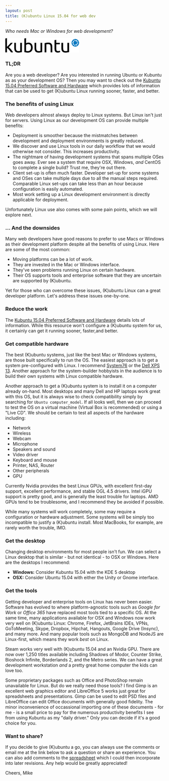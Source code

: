 ```yaml
---
layout: post
title: (K)ubuntu Linux 15.04 for web dev
---
```

*Who needs Mac or Windows for web development?*

![(K)ubuntu Linux](/images/2015-08-23-kubuntu.png)


### TL;DR

Are you a web developer?  Are you interested in running Ubuntu or
Kubuntu as as your development OS? Then you may want to check out the
[Kubuntu 15.04 Preferred Software and Hardware](https://docs.google.com/spreadsheets/d/1kLIYKYRsan_nvqGSZF-xJNxMkivH7uNdd6F-xY0hAUM/pubhtml)
which provides lots of information that can be used to get (K)ubuntu Linux
running sooner, faster, and better.

### The benefits of using Linux

Web developers almost always deploy to Linux systems.
But Linux isn't just for servers.  Using Linux as our development OS 
can provide multiple benefits:

- Deployment is smoother because the mistmatches between
  development and deployment environments is greatly reduced.
- We discover and use Linux tools in our daily workflow that
  we would otherwise not consider. This increases
  productivity.
- The nightmare of having development systems that spans multiple OSes
  goes away.  Ever see a system that require OSX, Windows,
  *and* CentOS to complete a single build?  Trust me, they're out there.
- Client set-up is often much faster.  Developer set-up for some
  systems and OSes can take multiple days due to all the manual steps required.
  Comparable Linux set-ups can take less than an hour because
  configuration is easily automated.
- Most work setting up a Linux development environment is directly
  applicable for deployment.

Unfortunately Linux use also comes with some pain points, which we will
explore next.

### ... And the downsides

Many web developers have good reasons to prefer to use Macs or Windows as
their development platform despite all the benefits of using Linux.
Here are some of the most common:

- Moving platforms can be a lot of work.
- They are invested in the Mac or Windows interface.
- They've seen problems running Linux on certain hardware.
- Their OS supports tools and enterprise software that they are uncertain are supported by (K)ubuntu.

Yet for those who can overcome these issues, (K)ubuntu Linux can a great developer platform.  Let's address these issues one-by-one.

### Reduce the work

The [Kubuntu 15.04 Preferred Software and Hardware](https://docs.google.com/spreadsheets/d/1kLIYKYRsan_nvqGSZF-xJNxMkivH7uNdd6F-xY0hAUM/pubhtml)
details lots of information.  While this resource won't configure a (K)ubuntu system for us, it certainly can get it running sooner, faster,and better.  

### Get compatible hardware

The best (K)ubuntu systems, just like the best Mac or Windows systems, are those built
specifically to run the OS. The easiest approach is to get a system
pre-configured with Linux. I recommend [System76](https://system76.com/)
or the [Dell XPS 13](http://www.dell.com/us/business/p/xps-13-linux/pd).
Another approach for the system-builder hobbyists in the audience is to
build their own systems with Linux compatible hardware.

Another approach to get a (K)ubuntu system is to install it on a computer
already on-hand.  Most desktops and many Dell and HP laptops work great with this OS,
but it is always wise to check compatibility simply by searching for `Ubuntu
computer_model`. If all looks well, then we can proceed to test the OS on
a virtual machine (Virtual Box is recommended) or using a "Live CD".
We should be certain to test all aspects of the hardware including:

- Network
- Wireless
- Webcam
- Microphone
- Speakers and sound
- Video driver
- Keyboard and mouse
- Printer, NAS, Router
- Other peripherals
- GPU

Currently Nvidia provides the best Linux GPUs, with excellent first-day support, 
excellent performance, and stable OGL 4.5 drivers. Intel iGPU support is pretty good, 
and is generally the least trouble for laptops. AMD GPUs tend to be troublesome, and I
recommend they be avoided if possible.

While many systems will work completely, some may require a configuration or
hardware adjustment.  Some systems will be simply too incompatible to justify
a (K)ubuntu install.  Most MacBooks, for example, are rarely worth the trouble,
IMO.

### Get the desktop

Changing desktop environments for most people isn't fun.
We can select a Linux desktop that is similar - but not identical -
to OSX or Windows.  Here are the desktops I recommend:

- **Windows:** Consider Kubuntu 15.04 with the KDE 5 desktop
- **OSX:** Consider Ubuntu 15.04 with either the Unity or Gnome
  interface.

### Get the tools

Getting developer and enterprise tools on Linux has never been easier.
Software has evolved to where platform-agnostic tools such as *Google for Work* 
or *Office 365* have replaced most tools tied to a specific OS.  At the same time,
many applications available for OSX and Windows now work very well on 
(K)ubuntu Linux: Chrome, Firefox, JetBrains IDEs, VPNs, GoToMeeting, Skype,
Dropbox, Hipchat, Hangouts, Google Drive (Insync), and many more.  And many popular
tools such as MongoDB and NodeJS are Linux-first, which means they work
*best* on Linux.

Steam works very well with (K)ubuntu 15.04 and an Nvidia GPU.  There are now 
over 1,250 titles available including Shadows of Modor, Counter Strike, Bioshock Infinite,
Borderlands 2, and the Metro series.  We can have a great development workstation *and* 
a pretty great home computer the kids can love too.

Some proprietary packages such as Office and PhotoShop remain unavailable
for Linux.  But do we really need those tools? I find Gimp is an excellent web graphics
editor and LibreOffice 5 works just great for spreadsheets and presentations. Gimp can be used to
edit PSD files and LibreOffice can edit Office documents with generally good fidelity.
The minor inconvenience of occassional importing one of these documents - for me - is a small
price to pay for the numerous productivity benefits I see from using Kubuntu as my "daily driver."
Only you can decide if it's a good choice for you.

### Want to share?

If you decide to give (K)ubuntu a go, you can always use the comments or email me at
the link below to ask a question or share an experience.  You can also add
comments to the
[spreadsheet](https://docs.google.com/spreadsheets/d/1kLIYKYRsan_nvqGSZF-xJNxMkivH7uNdd6F-xY0hAUM/pubhtml)
which I could then incorporate into later revisions.  Any help would be greatly appreciated!

Cheers, Mike
